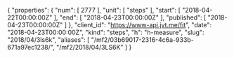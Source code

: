 {
  "properties": {
    "num": [
      2777
    ],
    "unit": [
      "steps"
    ],
    "start": [
      "2018-04-22T00:00:00Z"
    ],
    "end": [
      "2018-04-23T00:00:00Z"
    ],
    "published": [
      "2018-04-23T00:00:00Z"
    ]
  },
  "client_id": "https://www-api.jvt.me/fit",
  "date": "2018-04-23T00:00:00Z",
  "kind": "steps",
  "h": "h-measure",
  "slug": "2018/04/3ls6k",
  "aliases": [
    "/mf2/03b69017-2316-4c6a-933b-671a97ec1238/",
    "/mf2/2018/04/3LS6K"
  ]
}
